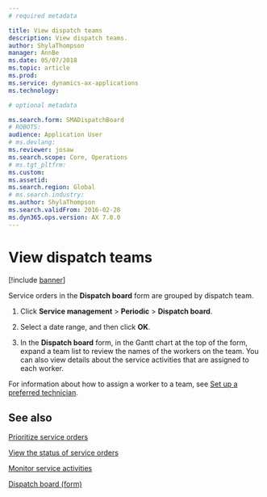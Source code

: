 ```yaml
---
# required metadata

title: View dispatch teams  
description: View dispatch teams.
author: ShylaThompson
manager: AnnBe
ms.date: 05/07/2018
ms.topic: article
ms.prod: 
ms.service: dynamics-ax-applications
ms.technology: 

# optional metadata

ms.search.form: SMADispatchBoard
# ROBOTS: 
audience: Application User
# ms.devlang: 
ms.reviewer: josaw
ms.search.scope: Core, Operations
# ms.tgt_pltfrm: 
ms.custom: 
ms.assetid: 
ms.search.region: Global
# ms.search.industry: 
ms.author: ShylaThompson
ms.search.validFrom: 2016-02-28
ms.dyn365.ops.version: AX 7.0.0
---
```


# View dispatch teams   

[!include [banner](../includes/banner.md)]


Service orders in the **Dispatch board** form are grouped by dispatch team.

1.  Click **Service management** \> **Periodic** \> **Dispatch board**.

2.  Select a date range, and then click **OK**.

3.  In the **Dispatch board** form, in the Gantt chart at the top of the form, expand a team list to review the names of the workers on the team. You can also view details about the service activities that are assigned to each worker.

For information about how to assign a worker to a team, see [Set up a preferred technician](set-up-preferred-technician.md).

## See also

[Prioritize service orders](prioritize-service-orders.md)

[View the status of service orders](view-the-status-of-service-orders.md)

[Monitor service activities](monitor-service-activities.md)

[Dispatch board (form)](https://technet.microsoft.com/en-us/library/hh242789\(v=ax.60\))

  


